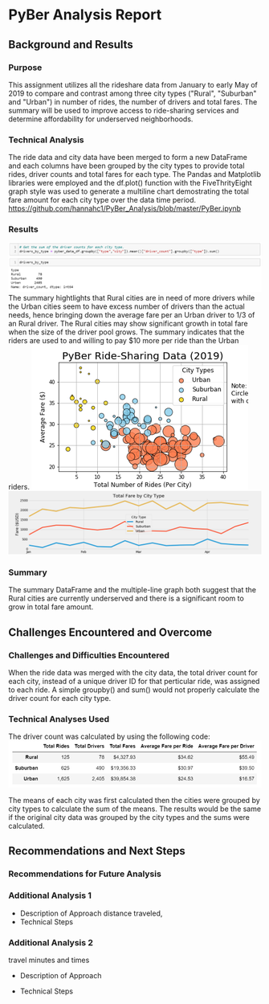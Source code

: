 # PyBer Analysis Report

## Background and Results

### Purpose
This assignment utilizes all the rideshare data from January to early May of 2019 to compare and contrast among three city types ("Rural", "Suburban" and "Urban") in number of rides, the number of drivers and total fares.  The summary will be used to improve access to ride-sharing services and determine affordability for underserved neighborhoods.

### Technical Analysis
The ride data and city data have been merged to form a new DataFrame and each columns have been grouped by the city types to provide total rides, driver counts and total fares for each type.  The Pandas and Matplotlib libraries were employed and the df.plot() function with the FiveThrityEight graph style was used to generate a multiline chart demostrating the total fare amount for each city type over the data time period.
https://github.com/hannahc1/PyBer_Analysis/blob/master/PyBer.ipynb

### Results
![](https://github.com/hannahc1/PyBer_Analysis/blob/master/Analysis/Code1.PNG)
The summary hightlights that Rural cities are in need of more drivers while the Urban cities seem to have excess number of drivers than the actual needs, hence bringing down the average fare per an Urban driver to 1/3 of an Rural driver.  The Rural cities may show significant growth in total fare when the size of the driver pool grows.  The summary indicates that the riders are used to and willing to pay $10 more per ride than the Urban riders.
![](https://github.com/hannahc1/PyBer_Analysis/blob/master/Analysis/Fig1.png)
![](https://github.com/hannahc1/PyBer_Analysis/blob/master/Analysis/Fig8.png)

### Summary
The summary DataFrame and the multiple-line graph both suggest that the Rural cities are currently underserved and there is a significant room to grow in total fare amount.


## Challenges Encountered and Overcome

### Challenges and Difficulties Encountered
When the ride data was merged with the city data, the total driver count for each city, instead of a unique driver ID for that perticular ride, was assigned to each ride.  A simple groupby() and sum() would not properly calculate the driver count for each city type.

### Technical Analyses Used
The driver count was calculated by using the following code:
![](https://github.com/hannahc1/PyBer_Analysis/blob/master/Analysis/Table1.PNG)

The means of each city was first calculated then the cities were grouped by city types to calculate the sum of the means.  The results would be the same if the original city data was grouped by the city types and the sums were calculated.

## Recommendations and Next Steps

### Recommendations for Future Analysis

### Additional Analysis 1

* Description of Approach
distance traveled,
* Technical Steps

### Additional Analysis 2
travel minutes and times
* Description of Approach

* Technical Steps
